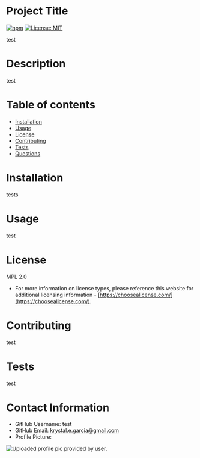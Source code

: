 
# Project Title

[![npm](https://badge.fury.io/js/inquirer.svg)](http://badge.fury.io/js/inquirer)
[![License: MIT](https://img.shields.io/badge/License-MIT-yellow.svg)](https://opensource.org/licenses/MIT)



test

# Description
test

# Table of contents
* [Installation](#-Installation)
* [Usage](#-Usage)
* [License](#-License)
* [Contributing](#-Contributing)
* [Tests](#-Tests)
* [Questions](#-Contact-Information)

# Installation
tests

# Usage
test

# License
MPL 2.0

* For more information on license types, please reference this website for additional licensing information - [https://choosealicense.com/](https://choosealicense.com/).

# Contributing
test

# Tests
test

# Contact Information
* GitHub Username: test
* GitHub Email: krystal.e.garcia@gmail.com
* Profile Picture: 

![Uploaded profile pic provided by user.](https://github.com/test.png)
